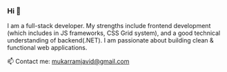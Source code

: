 ### Hi 👋


I am a full-stack developer. My strengths include frontend development (which includes in JS frameworks, CSS Grid system), and a good technical understanding of backend(.NET). I am passionate about building clean & functional web applications.

📫 Contact me: mukarramjavid@gmail.com
